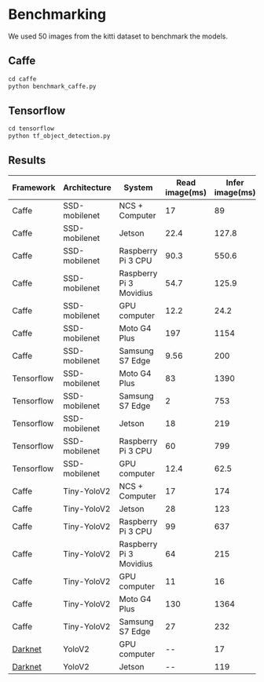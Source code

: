 # Benchmarking
We used 50 images from the kitti dataset to benchmark the models.

## Caffe
```python
cd caffe
python benchmark_caffe.py
```

## Tensorflow
```python
cd tensorflow
python tf_object_detection.py
```
## Results
| Framework | Architecture | System | Read image(ms) | Infer image(ms) | Visualize image(ms) |
| ------------- | ------------- | ------------- | ------------- | ------------- | ------------- |
| Caffe | SSD-mobilenet | NCS + Computer | 17 | 89 | 0.09 |
| Caffe | SSD-mobilenet | Jetson | 22.4 | 127.8 | 0.6 |
| Caffe | SSD-mobilenet | Raspberry Pi 3 CPU | 90.3 | 550.6 | 2.3 |
| Caffe | SSD-mobilenet | Raspberry Pi 3 Movidius | 54.7 | 125.9 | 1.3 |
| Caffe | SSD-mobilenet | GPU computer | 12.2 | 24.2 | 0.1 |
| Caffe | SSD-mobilenet | Moto G4 Plus | 197 | 1154 | 7.7 |
| Caffe | SSD-mobilenet | Samsung S7 Edge | 9.56 | 200 | 0.33 |
| Tensorflow | SSD-mobilenet | Moto G4 Plus | 83 | 1390 | 2.1 |
| Tensorflow | SSD-mobilenet | Samsung S7 Edge | 2 | 753 | 2.1 |
| Tensorflow | SSD-mobilenet | Jetson | 18 | 219 | ~ 0 |
| Tensorflow | SSD-mobilenet | Raspberry Pi 3 CPU | 60 | 799 | ~ 0 |
| Tensorflow | SSD-mobilenet | GPU computer | 12.4 | 62.5 | ~ 0 |
| Caffe | Tiny-YoloV2 | NCS + Computer | 17 | 174 | ~ 0 |
| Caffe | Tiny-YoloV2 | Jetson | 28 | 123 | 1 |
| Caffe | Tiny-YoloV2 | Raspberry Pi 3 CPU | 99 | 637 | 4 |
| Caffe | Tiny-YoloV2 | Raspberry Pi 3 Movidius | 64 | 215 | 0.22 |
| Caffe | Tiny-YoloV2 | GPU computer | 11 | 16 | ~ 0 |
| Caffe | Tiny-YoloV2 | Moto G4 Plus | 130 | 1364 | -- |
| Caffe | Tiny-YoloV2 | Samsung S7 Edge | 27 | 232 | -- |
| [Darknet](https://pjreddie.com/darknet/) | YoloV2 | GPU computer | -- | 17 | -- |
| [Darknet](https://pjreddie.com/darknet/) | YoloV2 | Jetson | -- | 119 | -- |







